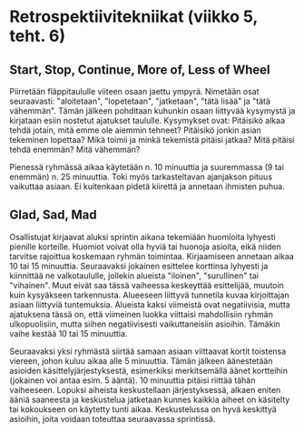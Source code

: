# Retrospektiivitekniikat (viikko 5, teht. 6)

## Start, Stop, Continue, More of, Less of Wheel

Piirretään fläppitaululle viiteen osaan jaettu ympyrä. Nimetään osat seuraavasti: "aloitetaan", "lopetetaan", "jatketaan", "tätä lisää" ja "tätä vähemmän". Tämän jälkeen pohditaan kuhunkin osaan liittyvää kysymystä ja kirjataan esiin nostetut ajatukset taululle. Kysymykset ovat: Pitäisikö alkaa tehdä jotain, mitä emme ole aiemmin tehneet? Pitäisikö jonkin asian tekeminen lopettaa? Mikä toimii ja minkä tekemistä pitäisi jatkaa? Mitä pitäisi tehdä enemmän? Mitä vähemmän?

Pienessä ryhmässä aikaa käytetään n. 10 minuuttia ja suuremmassa (9 tai enemmän) n. 25 minuuttia. Toki myös tarkasteltavan ajanjakson pituus vaikuttaa asiaan. Ei kuitenkaan pidetä kiirettä ja annetaan ihmisten puhua.

## Glad, Sad, Mad

Osallistujat kirjaavat aluksi sprintin aikana tekemiään huomioita lyhyesti pienille korteille. Huomiot voivat olla hyviä tai huonoja asioita, eikä niiden tarvitse rajoittua koskemaan ryhmän toimintaa. Kirjaamiseen annetaan aikaa 10 tai 15 minuuttia. Seuraavaksi jokainen esittelee korttinsa lyhyesti ja kiinnittää ne valkotaululle, jollekin alueista "iloinen", "surullinen" tai "vihainen". Muut eivät saa tässä vaiheessa keskeyttää esittelijää, muutoin kuin kysyäkseen tarkennusta. Alueeseen liittyvä tunnetila kuvaa kirjoittajan asiaan liittyviä tuntemuksia. Alueista kaksi viimeistä ovat negatiivisia, mutta ajatuksena tässä on, että viimeinen luokka viittaisi mahdollisiin ryhmän ulkopuolisiin, mutta siihen negatiivisesti vaikuttaneisiin asioihin. Tämäkin vaihe kestää 10 tai 15 minuuttia.

Seuraavaksi yksi ryhmästä siirtää samaan asiaan viittaavat kortit toistensa viereen, johon kuluu aikaa alle 5 minuuttia. Tämän jälkeen äänestetään asioiden käsittelyjärjestyksestä, esimerkiksi merkitsemällä äänet kortteihin (jokainen voi antaa esim. 5 ääntä). 10 minuuttia pitäisi riittää tähän vaiheeseen. Lopuksi aiheista keskustellaan järjestyksessä, alkaen eniten ääniä saaneesta ja keskustelua jatketaan kunnes kaikkia aiheet on käsitelty tai kokoukseen on käytetty tunti aikaa. Keskustelussa on hyvä keskittyä asioihin, joita voidaan toteuttaa seuraavassa sprintissä.